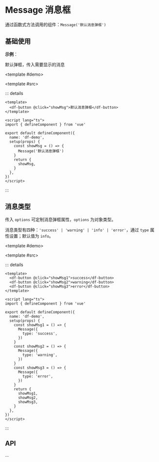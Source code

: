 # Message 消息框

通过函数式方法调用的组件：`Message('默认消息弹框')`

## 基础使用

**示例**：

默认弹框，传入需要显示的消息

<df-template>

<template #demo>
<df-message-template message='默认消息弹框'></df-message-template>
</template>

<template #src>

::: details <i class="iconfont df-icon-script"></i>

```vue
<template>
  <df-button @click="showMsg">默认消息弹框</df-button>
</template>

<script lang="ts">
import { defineComponent } from 'vue'

export default defineComponent({
  name: 'df-demo',
  setup(props) {
    const showMsg = () => {
      Message('默认消息弹框')
    }
    return {
      showMsg,
    }
  },
})
</script>
```

:::

</template>

</df-template>

## 消息类型

传入 `options` 可定制消息弹框属性，`options` 为对象类型。

消息类型有四种：`'success' | 'warning' | 'info' | 'error'`，通过 `type` 属性设置；默认值为 `info`。

<df-template>

<template #demo>
<df-message-template type='info' message='info'></df-message-template>
<df-message-template type='success' message='success'></df-message-template>
<df-message-template type='warning' message='warning'></df-message-template>
<df-message-template type='error' message='error'></df-message-template>
</template>

<template #src>

::: details <i class="iconfont df-icon-script"></i>

<!-- 源码示例 -->

```vue
<template>
  <df-button @click="showMsg1">success</df-button>
  <df-button @click="showMsg2">warning</df-button>
  <df-button @click="showMsg3">error</df-button>
</template>

<script lang="ts">
import { defineComponent } from 'vue'

export default defineComponent({
  name: 'df-demo',
  setup(props) {
    const showMsg1 = () => {
      Message({
        type: 'success',
      })
    }
    const showMsg2 = () => {
      Message({
        type: 'warning',
      })
    }
    const showMsg3 = () => {
      Message({
        type: 'error',
      })
    }
    return {
      showMsg1,
      showMsg2,
      showMsg3,
    }
  },
})
</script>
```

:::

</template>

</df-template>

## API

...
